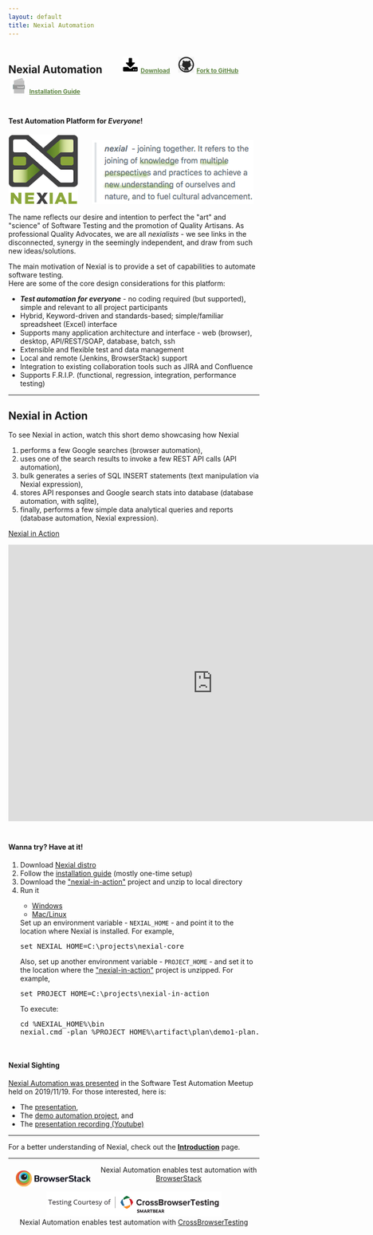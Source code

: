 ```yaml
---
layout: default
title: Nexial Automation
---
```


<style>
#nexial-automation { padding: 5px 0; margin-bottom: 35px; }

.top-link { font-size: 9pt !important; margin-bottom: 20px; padding: 0 0 0 30px !important; vertical-align: middle; }
.top-link a { background: none !important; color: #5d8540; font-weight: bold; }
.top-link img { border: none; box-shadow: none !important; width: 32px; margin: 5px !important; vertical-align: bottom; }
</style>

<h2 id="nexial-automation">
Nexial Automation
<span class="top-link">
<a href="https://github.com/nexiality/nexial-core/releases"><img src="image/download.png">Download</a> &nbsp;&nbsp;
<a href="https://github.com/nexiality/nexial-core/"><img src="image/github.jpg">Fork to GitHub</a> &nbsp;&nbsp;
<a href="https://nexiality.github.io/documentation/userguide/InstallingNexial"><img src="image/install-manual-icon.png">Installation Guide</a>
</span>
<br/>
</h2>

#### Test Automation Platform for _Everyone_! 

<img src="image/logo-x.png" alt="Nexial" style="box-shadow:none"/>
&nbsp;&nbsp;&nbsp;&nbsp;&nbsp;
<img src="image/nexial-caption.png" alt="Test Automation Platform for Everyone" style="box-shadow:none"/>

The name reflects our desire and intention to perfect the "art" and "science" of Software Testing and the promotion of 
Quality Artisans.  As professional Quality Advocates, we are all _nexialists_ - we see links in the disconnected, 
synergy in the seemingly independent, and draw from such new ideas/solutions.

The main motivation of Nexial is to provide a set of capabilities to automate software testing.  
Here are some of the core design considerations for this platform:

- ***Test automation for everyone*** - no coding required (but supported), simple and 
  relevant to all project participants
- Hybrid, Keyword-driven and standards-based; simple/familiar spreadsheet (Excel) interface
- Supports many application architecture and interface - web (browser), desktop, API/REST/SOAP, database, batch, ssh
- Extensible and flexible test and data management
- Local and remote (Jenkins, BrowserStack) support
- Integration to existing collaboration tools such as JIRA and Confluence
- Supports F.R.I.P. (functional, regression, integration, performance testing)

---------------------------------------------

## Nexial in Action
To see Nexial in action, watch this short demo showcasing how Nexial 
1. performs a few Google searches (browser automation), 
2. uses one of the search results to invoke a few REST API calls (API automation),
3. bulk generates a series of SQL INSERT statements (text manipulation via Nexial expression),
4. stores API responses and Google search stats into database (database automation, with sqlite),
5. finally, performs a few simple data analytical queries and reports (database automation, Nexial expression). 

[Nexial in Action](https://www.youtube.com/watch?v=b372XikN1YU&cc_lang_pref=en&cc_load_policy=1)
<iframe width="820" height="555" src="https://www.youtube-nocookie.com/embed/b372XikN1YU?cc_lang_pref=en&cc_load_policy=1" 
  frameborder="0" style="margin-bottom:20px" allow="autoplay; encrypted-media" allowfullscreen></iframe>

#### Wanna try? Have at it!
<ol>
<li>
  Download <a href="https://github.com/nexiality/nexial-core/releases">Nexial distro</a>
</li>
<li>
  Follow the <a href="https://nexiality.github.io/documentation/userguide/InstallingNexial">installation guide</a> 
  (mostly one-time setup)
</li>
<li>
  Download the <a href="nexial-in-action.zip">"nexial-in-action"</a> project and unzip to local directory
</li>
<li>Run it
<div class="tabs">
    <ul class="tab-links tabs-collapsed">
        <li class="active"><a href="#tabwin">Windows</a></li>
        <li><a href="#tabmac">Mac/Linux</a></li>
    </ul>
    <div class="tab-content">
        <div id="tabwin" class="tab active">
        Set up an environment variable - <code>NEXIAL_HOME</code> - and point it to the location where Nexial is 
        installed. For example,
<pre>set NEXIAL_HOME=C:\projects\nexial-core</pre>
        Also, set up another environment variable - <code>PROJECT_HOME</code> - and set it to the location where 
        the <a href="nexial-in-action.zip">"nexial-in-action"</a> project is unzipped. For example,
<pre>set PROJECT_HOME=C:\projects\nexial-in-action</pre>
        To execute:
<pre>
cd %NEXIAL_HOME%\bin
nexial.cmd -plan %PROJECT_HOME%\artifact\plan\demo1-plan.xlsx
</pre>
        </div>
        <div id="tabmac" class="tab" style= "display:none;">
        Set up an environment variable - <code>NEXIAL_HOME</code> - and point it to the location where Nexial is 
        installed. For example,
<pre>export NEXIAL_HOME=~/projects/nexial-core</pre>
        Also, set up another environment variable - <code>PROJECT_HOME</code> - and set it to the location where 
        the <a href="nexial-in-action.zip">"nexial-in-action"</a> project is unzipped. For example,
<pre>export PROJECT_HOME=~/projects/nexial-in-action</pre>
        To execute:
<pre>
cd $NEXIAL_HOME/bin
./nexial.sh -plan $PROJECT_HOME/artifact/plan/demo1-plan.xlsx
</pre>
        </div>
    </div>
</div>
</li>
</ol>
<br/>

#### Nexial Sighting
[Nexial Automation was presented](https://www.youtube.com/watch?v=3lpsiC4j5L4&t=177s) in the Software Test Automation 
Meetup held on 2019/11/19. For those interested, here is:
- The [presentation](meetup-1119/Nexial%20Meetup%20-%202019-11-19.pdf),
- The [demo automation project](Software_Test_Automation_Meetup_Demo.20191119.zip), and
- The [presentation recording (Youtube)](https://www.youtube.com/watch?v=3lpsiC4j5L4&t=177s)


---------------------------------------------

For a better understanding of Nexial, check out the **[Introduction](userguide/IntroductionAndFAQ)** page.

---------------------------------------------

<div align="center">

<div class="sponsor">
    <img src="image/browserstack/Browserstack-logo@2x.png"
        style="box-shadow:none; padding:10px 15px 10px; width:150px;" align="left"/>
    <div class="description">
        Nexial Automation enables test automation with <a href="http://browserstack.com" class="external-link" 
        target="_nexial_link">BrowserStack</a>
    </div>
</div>

<br/>

<div class="sponsor">
    <img src="image/cbt/CrossBrowserTesting-logo-small.png" style="box-shadow:none; padding:0 15px 0;" align="center"/>
    <br/>
    <div class="description" style="padding:2px 5px 20px 5px;text-align:center;">
        Nexial Automation enables test automation with <a href="http://crossbrowsertesting.com" class="external-link" 
        target="_nexial_link">CrossBrowserTesting</a>
    </div>
</div>

</div>
